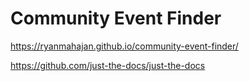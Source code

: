 # Community Event Finder

https://ryanmahajan.github.io/community-event-finder/

https://github.com/just-the-docs/just-the-docs